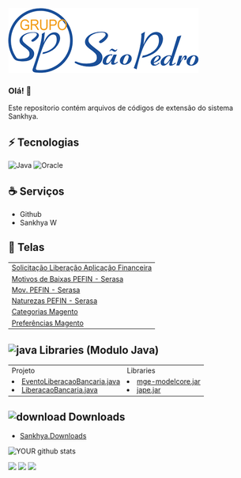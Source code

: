 <img src="https://github.com/rondybrandao/gsp-bovino/blob/main/img-logo.gsp.png">

### Olá! 👋
Este repositorio contém arquivos de códigos de extensão do sistema Sankhya.

## ⚡ Tecnologias
![Java](https://img.shields.io/badge/-java-E34A86?style=flat-square&logo=java)
![Oracle](https://img.shields.io/badge/-oracle-red?style=flat-square&logo=oracle)

## ☕️ Serviços
 
* Github
* Sankhya W
 
## 🚀 Telas

 <table>
  <tbody>
    <tr>
      <td><a href="http://refrial.nuvemdatacom.com.br:9586/mge/system.jsp#app/YnIuY29tLnNhbmtoeWEubWVudS5hZGljaW9uYWwuQURfTElCTUJD">Solicitação Liberação Aplicação Financeira</a></td>
    </tr>
    <tr>
      <td><a href="http://refrial.nuvemdatacom.com.br:9586/mge/system.jsp#app/YnIuY29tLnNhbmtoeWEubWVudS5hZGljaW9uYWwuQURfTElCTUJD">Motivos de Baixas PEFIN - Serasa</a></td>
    </tr>
    <tr>
      <td><a href="http://refrial.nuvemdatacom.com.br:9586/mge/system.jsp#app/YnIuY29tLnNhbmtoeWEubWVudS5hZGljaW9uYWwuQURfTElCTUJD">Mov. PEFIN - Serasa</a></td>
    </tr>
   <tr>
      <td><a href="http://refrial.nuvemdatacom.com.br:9586/mge/system.jsp#app/YnIuY29tLnNhbmtoeWEubWVudS5hZGljaW9uYWwuQURfTElCTUJD">Naturezas PEFIN - Serasa</a> </td>
    </tr>
    <tr>
      <td><a href="http://refrial.nuvemdatacom.com.br:9586/mge/system.jsp#app/YnIuY29tLnNhbmtoeWEubWVudS5hZGljaW9uYWwuQURfQ0FUTUFH">Categorias Magento</a></td>
    </tr>
    <tr>
      <td><a href="http://refrial.nuvemdatacom.com.br:9586/mge/system.jsp#app/YnIuY29tLnNhbmtoeWEubWVudS5hZGljaW9uYWwuQURfVE1BR1BBUg==">Preferências Magento</a></td>
    </tr>
  </tbody>
</table>

## ![java](https://user-images.githubusercontent.com/108894680/186963630-ee640528-74c9-47c3-97a2-ea6aa3d2b434.png) Libraries (Modulo Java)
 <table>
  <tbody>
    <tr>
     <td>Projeto</td>
     <td>Libraries</td>
    </tr>
    <tr>
      <td>
       <u>
         <li>EventoLiberacaoBancaria.java</li>
         <li>LiberacaoBancaria.java</li>
        </u>
       </td>
      <td>
       <u>
        <li>mge-modelcore.jar</li>
        <li>jape.jar</li>
       </u>
      </td>
    </tr>
  </tbody>
</table>

## ![download](https://user-images.githubusercontent.com/108894680/186968350-b54975cc-9c32-4fbd-8da0-88d8105b610a.png) Downloads
* [Sankhya.Downloads ](http://downloads.sankhya.com.br/downloads?app=outros#)

  
![YOUR github stats](https://github-readme-stats.vercel.app/api?username=rondynely)


[<img src="https://img.shields.io/badge/twitter-%231DA1F2.svg?&style=for-the-badge&logo=twitter&logoColor=white" />](https://twitter.com/rondynely)   [<img src="https://img.shields.io/badge/linkedin-%230077B5.svg?&style=for-the-badge&logo=linkedin&logoColor=white" />](https://www.linkedin.com/in/rondynely/) [<img src = "https://img.shields.io/badge/instagram-%23E4405F.svg?&style=for-the-badge&logo=instagram&logoColor=white">](https://www.instagram.com/rondynely/)
